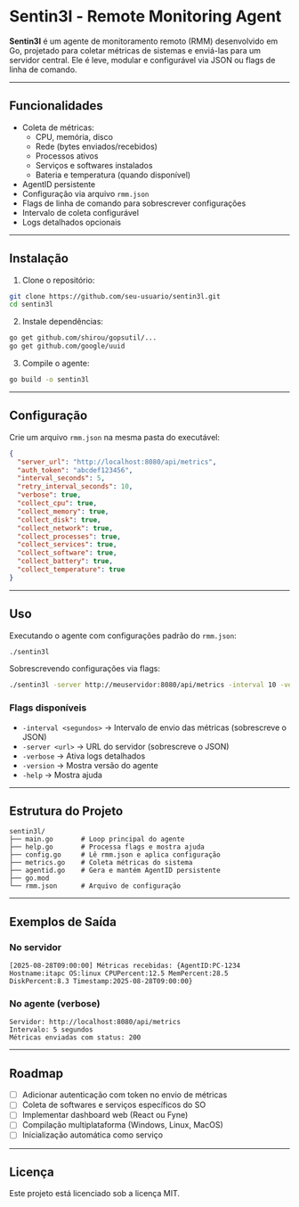 
# Sentin3l - Remote Monitoring Agent

**Sentin3l** é um agente de monitoramento remoto (RMM) desenvolvido em Go, projetado para coletar métricas de sistemas e enviá-las para um servidor central. Ele é leve, modular e configurável via JSON ou flags de linha de comando.

---

## Funcionalidades

- Coleta de métricas:
  - CPU, memória, disco
  - Rede (bytes enviados/recebidos)
  - Processos ativos
  - Serviços e softwares instalados
  - Bateria e temperatura (quando disponível)
- AgentID persistente
- Configuração via arquivo `rmm.json`
- Flags de linha de comando para sobrescrever configurações
- Intervalo de coleta configurável
- Logs detalhados opcionais

---

## Instalação

1. Clone o repositório:

```bash
git clone https://github.com/seu-usuario/sentin3l.git
cd sentin3l
```

2. Instale dependências:

```bash
go get github.com/shirou/gopsutil/...
go get github.com/google/uuid
```

3. Compile o agente:

```bash
go build -o sentin3l
```

---

## Configuração

Crie um arquivo `rmm.json` na mesma pasta do executável:

```json
{
  "server_url": "http://localhost:8080/api/metrics",
  "auth_token": "abcdef123456",
  "interval_seconds": 5,
  "retry_interval_seconds": 10,
  "verbose": true,
  "collect_cpu": true,
  "collect_memory": true,
  "collect_disk": true,
  "collect_network": true,
  "collect_processes": true,
  "collect_services": true,
  "collect_software": true,
  "collect_battery": true,
  "collect_temperature": true
}
```

---

## Uso

Executando o agente com configurações padrão do `rmm.json`:

```bash
./sentin3l
```

Sobrescrevendo configurações via flags:

```bash
./sentin3l -server http://meuservidor:8080/api/metrics -interval 10 -verbose
```

### Flags disponíveis

- `-interval <segundos>` → Intervalo de envio das métricas (sobrescreve o JSON)  
- `-server <url>` → URL do servidor (sobrescreve o JSON)  
- `-verbose` → Ativa logs detalhados  
- `-version` → Mostra versão do agente  
- `-help` → Mostra ajuda  

---

## Estrutura do Projeto

```
sentin3l/
├── main.go       # Loop principal do agente
├── help.go       # Processa flags e mostra ajuda
├── config.go     # Lê rmm.json e aplica configuração
├── metrics.go    # Coleta métricas do sistema
├── agentid.go    # Gera e mantém AgentID persistente
├── go.mod
└── rmm.json      # Arquivo de configuração
```

---

## Exemplos de Saída

### No servidor

```text
[2025-08-28T09:00:00] Métricas recebidas: {AgentID:PC-1234 Hostname:itapc OS:linux CPUPercent:12.5 MemPercent:28.5 DiskPercent:8.3 Timestamp:2025-08-28T09:00:00}
```

### No agente (verbose)

```text
Servidor: http://localhost:8080/api/metrics
Intervalo: 5 segundos
Métricas enviadas com status: 200
```

---

## Roadmap

- [ ] Adicionar autenticação com token no envio de métricas  
- [ ] Coleta de softwares e serviços específicos do SO  
- [ ] Implementar dashboard web (React ou Fyne)  
- [ ] Compilação multiplataforma (Windows, Linux, MacOS)  
- [ ] Inicialização automática como serviço  

---

## Licença

Este projeto está licenciado sob a licença MIT.
